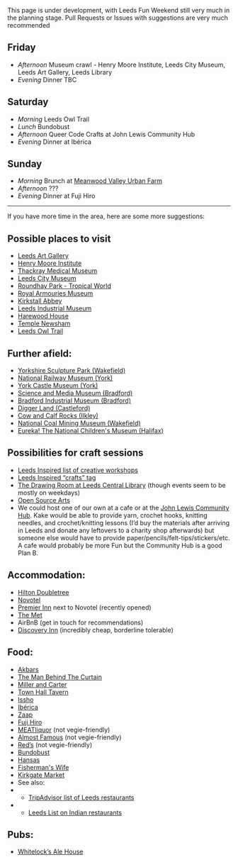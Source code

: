 This page is under development, with Leeds Fun Weekend still very much in the planning stage.  Pull Requests or Issues with suggestions are very much recommended

## Friday

* *Afternoon* Museum crawl - Henry Moore Institute, Leeds City Museum, Leeds Art Gallery, Leeds Library
* *Evening* Dinner TBC

## Saturday

* *Morning* Leeds Owl Trail
* *Lunch* Bundobust
* *Afternoon* Queer Code Crafts at John Lewis Community Hub
* *Evening* Dinner at Ibérica

## Sunday

* *Morning* Brunch at [Meanwood Valley Urban Farm](http://www.mvuf.org.uk/)
* *Afternoon* ???
* *Evening* Dinner at Fuji Hiro

---

If you have more time in the area, here are some more suggestions:

## Possible places to visit

* [Leeds Art Gallery](http://www.leeds.gov.uk/museumsandgalleries/Pages/Leeds-Art-Gallery.aspx)
* [Henry Moore Institute](https://www.henry-moore.org/visit/henry-moore-institute)
* [Thackray Medical Museum](http://www.thackraymedicalmuseum.co.uk/)
* [Leeds City Museum](http://www.leeds.gov.uk/museumsandgalleries/Pages/Leeds-City-Museum.aspx)
* [Roundhay Park - Tropical World](http://www.roundhaypark.org.uk/tropical-world-leeds/)
* [Royal Armouries Museum](https://royalarmouries.org/visit-us/leeds)
* [Kirkstall Abbey](http://www.leeds.gov.uk/museumsandgalleries/Pages/Kirkstall-Abbey.aspx)
* [Leeds Industrial Museum](http://www.leeds.gov.uk/museumsandgalleries/Pages/armleymills.aspx)
* [Harewood House](http://harewood.org/)
* [Temple Newsham](http://www.leeds.gov.uk/museumsandgalleries/Pages/Temple-Newsam.aspx)
* [Leeds Owl Trail](http://www.leedsowltrail.com/)

## Further afield:

* [Yorkshire Sculpture Park (Wakefield)](https://ysp.org.uk/)
* [National Railway Museum (York)](http://www.nrm.org.uk/)
* [York Castle Museum (York)](https://www.yorkcastlemuseum.org.uk/)
* [Science and Media Museum (Bradford)](https://www.scienceandmediamuseum.org.uk/)
* [Bradford Industrial Museum (Bradford)](http://www.bradfordmuseums.org/venues/bradford-industrial-museum)
* [Digger Land (Castleford)](https://www.diggerland.com/)
* [Cow and Calf Rocks (Ilkley)](https://www.visitbradford.com/thedms.aspx?dms=3&venue=2182686)
* [National Coal Mining Museum (Wakefield)](https://www.ncm.org.uk/)
* [Eureka! The National Children's Museum (Halifax)](https://www.eureka.org.uk/)

## Possibilities for craft sessions

* [Leeds Inspired list of creative workshops](https://www.leedsinspired.co.uk/creative-workshops-Leeds)
* [Leeds Inspired “crafts” tag](https://www.leedsinspired.co.uk/search?p=&wn=0&wt=3&ac=&df=&dt=&pg=&pp=2)
* [The Drawing Room at Leeds Central Library](https://www.leeds.gov.uk/leisure/libraries/music-and-art) (though events seem to be mostly on weekdays)
* [Open Source Arts](http://opensourcearts.co.uk/)
* We could host one of our own at a cafe or at the [John Lewis Community Hub](https://www.through-the-maze.org.uk/john-lewis-community-room-leeds/).  Kake would be able to provide yarn, crochet hooks, knitting needles, and crochet/knitting lessons (I’d buy the materials after arriving in Leeds and donate any leftovers to a charity shop afterwards) but someone else would have to provide paper/pencils/felt-tips/stickers/etc.  A cafe would probably be more Fun but the Community Hub is a good Plan B.

## Accommodation:

* [Hilton Doubletree](https://doubletree3.hilton.com/en/hotels/united-kingdom/doubletree-by-hilton-hotel-leeds-city-centre-LBACCDI/index.html)
* [Novotel](https://www.accorhotels.com/gb/hotel-3270-novotel-leeds-centre/index.shtml)
* [Premier Inn](https://www.premierinn.com/gb/en/hotels/england/west-yorkshire/leeds/leeds-city-centre-whitehall-road.html) next to Novotel (recently opened)
* [The Met](https://www.ihg.com/spnd/hotels/gb/en/leeds/leeks/hoteldetail)
* AirBnB (get in touch for recommendations)
* [Discovery Inn](https://discovery-inn-leeds.co.uk/) (incredibly cheap, borderline tolerable)

## Food:

* [Akbars](https://www.akbars.co.uk/)
* [The Man Behind The Curtain](https://themanbehindthecurtain.co.uk/)
* [Miller and Carter](https://www.millerandcarter.co.uk/restaurants/yorkshire-and-the-humber/millerandcarterleedslight)
* [Town Hall Tavern](http://townhalltavernleeds.com/)
* [Issho](https://www.issho-restaurant.com/)
* [Ibérica](https://www.ibericarestaurants.com/restaurants/iberica-leeds/)
* [Zaap](https://zaapthai.co.uk/locations/leeds/)
* [Fuji Hiro](https://merrioncentre.co.uk/units/fuji-hiro)
* [MEATliquor](https://meatliquor.com/restaurant/meatliquor-leeds/) (not vegie-friendly)
* [Almost Famous](http://www.almostfamousburgers.com/leeds.html) (not vegie-friendly)
* [Red’s](https://truebarbecue.com/leeds/) (not vegie-friendly)
* [Bundobust](http://bundobust.com/leeds/)
* [Hansas](http://hansasrestaurant.com/)
* [Fisherman's Wife](https://thefishermanswife.co.uk/our-takeaways/)
* [Kirkgate Market](https://www.leeds.gov.uk/leedsmarkets/street-food-at-kirkgate)
* See also:
* * [TripAdvisor list of Leeds restaurants](https://www.tripadvisor.co.uk/Restaurants-g186411-Leeds_West_Yorkshire_England.html])
* * [Leeds List on Indian restaurants](https://leeds-list.com/food-and-drink/feast-on-curries-pakoras-and-bhajis-at-the-finest-indian-restaurants-in-leeds/)

## Pubs:

* [Whitelock’s Ale House](http://www.whitelocksleeds.com/)
